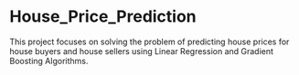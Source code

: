 # House_Price_Prediction
This project focuses on solving the problem of predicting house prices for house buyers and house sellers using Linear Regression and Gradient Boosting Algorithms.
